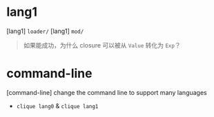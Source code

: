 # lang1

[lang1] `loader/`
[lang1] `mod/`

> 如果能成功，为什么 closure 可以被从 `Value` 转化为 `Exp`？

# command-line

[command-line] change the command line to support many languages

- `clique lang0` & `clique lang1`
